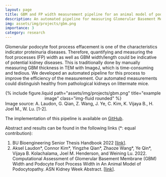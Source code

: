 ```yaml
---
layout: page
title: GBM and FP width measurement pipeline for an animal model of podocytopathy
description: An automated pipeline for measuring Glomerular Basement Membrane (GBM) width and foot process (FP) width in Transmission Electron Microscopy (TEM) images for an animal model of podocytopathy.
img: assets/img/projects/gbm.png
importance: 3
category: research
---
```


Glomerular podocyte foot process effacement is one of the characteristics indicator proteinuria diseases. Therefore, quantifying and measuring the foot processes (FP) width as well as GBM width/length could be indicative of potential kidney diseases. This is traditionally done by manually measuring GBM thickness in TEM with ImageJ, which is time-consuming and tedious. We developed an automated pipeline for this process to improve the efficiency of the measurement. Our automated measurements could distinguish healthy from pathological kidneys on littermate mice. <br>

<div class="row" align="center">
    <div class="col-sm mt-3 mt-md-0">
        {% include figure.liquid path="assets/img/projects/gbm.png" title="example image" class="img-fluid rounded" %}
    </div>
</div>
<div class="caption">
    Image source: A. Laudon, G. Qian, Z. Wang, J. Ye, C. Kim, K. Vijaya B., H. Joel M., W. Lu. [1-2].
</div>

The implementation of this pipeline is available on [GitHub](https://github.com/digital-biopsy/GBM_measurement_pipeline).

Abstract and results can be found in the following links (\*: equal contribution):
1. BU Bioengineering Senior Thesis Handbook 2022 [[link](https://www.bu.edu/eng/files/2022/07/2022-BME-SDP-book-6E2.pdf)].
2. Aksel Laudon\*, Connor Kim\*, Yingzhe Qian\*, Zhaoze Wang\*, Ye Qin\*, Vijaya B. Kolachalama, Joel M. Henderson, and Weining Lu. 2022. Computational Assessment of Glomerular Basement Membrane (GBM) Width and Podocyte Foot Process Width in An Animal Model of Podocytopathy. ASN Kidney Week Abstract. [[link](https://www.asn-online.org/education/kidneyweek/2022/program-abstract.aspx?controlId=3766852)].